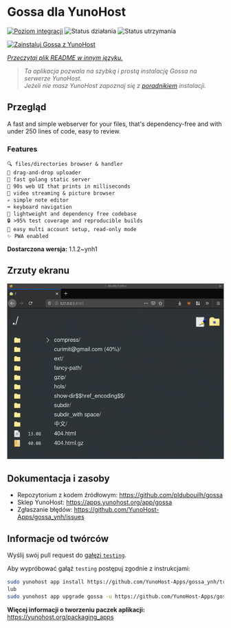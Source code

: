 <!--
To README zostało automatycznie wygenerowane przez <https://github.com/YunoHost/apps/tree/master/tools/readme_generator>
Nie powinno być ono edytowane ręcznie.
-->

# Gossa dla YunoHost

[![Poziom integracji](https://apps.yunohost.org/badge/integration/gossa)](https://ci-apps.yunohost.org/ci/apps/gossa/)
![Status działania](https://apps.yunohost.org/badge/state/gossa)
![Status utrzymania](https://apps.yunohost.org/badge/maintained/gossa)

[![Zainstaluj Gossa z YunoHost](https://install-app.yunohost.org/install-with-yunohost.svg)](https://install-app.yunohost.org/?app=gossa)

*[Przeczytaj plik README w innym języku.](./ALL_README.md)*

> *Ta aplikacja pozwala na szybką i prostą instalację Gossa na serwerze YunoHost.*  
> *Jeżeli nie masz YunoHost zapoznaj się z [poradnikiem](https://yunohost.org/install) instalacji.*

## Przegląd

A fast and simple webserver for your files, that's dependency-free and with under 250 lines of code, easy to review.

### Features

    🔍 files/directories browser & handler
    📩 drag-and-drop uploader
    🥂 fast golang static server
    💾 90s web UI that prints in milliseconds
    📸 video streaming & picture browser
    ✍️ simple note editor
    ⌨️ keyboard navigation
    🚀 lightweight and dependency free codebase
    🔒 >95% test coverage and reproducible builds
    💑 easy multi account setup, read-only mode
    ✨ PWA enabled


**Dostarczona wersja:** 1.1.2~ynh1

## Zrzuty ekranu

![Zrzut ekranu z Gossa](./doc/screenshots/screenshot.png)

## Dokumentacja i zasoby

- Repozytorium z kodem źródłowym: <https://github.com/pldubouilh/gossa>
- Sklep YunoHost: <https://apps.yunohost.org/app/gossa>
- Zgłaszanie błędów: <https://github.com/YunoHost-Apps/gossa_ynh/issues>

## Informacje od twórców

Wyślij swój pull request do [gałęzi `testing`](https://github.com/YunoHost-Apps/gossa_ynh/tree/testing).

Aby wypróbować gałąź `testing` postępuj zgodnie z instrukcjami:

```bash
sudo yunohost app install https://github.com/YunoHost-Apps/gossa_ynh/tree/testing --debug
lub
sudo yunohost app upgrade gossa -u https://github.com/YunoHost-Apps/gossa_ynh/tree/testing --debug
```

**Więcej informacji o tworzeniu paczek aplikacji:** <https://yunohost.org/packaging_apps>
